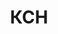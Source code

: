 --- 
title: "КСН" 
site: "www.ksn.com.ua" 
town: "Симферополь" 
tel: ["(0652) 71-11-76"] 
address: "Россия, Республика Крым, г. Симферополь, пр. Кирова 29/1 строение Б, 4-ый этаж, офис 412" 
mail: "info@ksn.com.ua" 
--- 